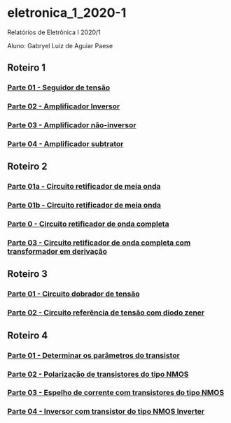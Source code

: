 # eletronica_1_2020-1

Relatórios de Eletrônica I 2020/1

Aluno: Gabryel Luiz de Aguiar Paese

## Roteiro 1
### [Parte 01 - Seguidor de tensão](https://github.com/gabryelpaese/eletronica1/blob/master/Roteiro%201/Parte%201%20-%20Seguidor%20de%20tens%C3%A3o.md)
### [Parte 02 - Amplificador Inversor](https://github.com/gabryelpaese/eletronica1/blob/master/Roteiro%201/Parte%202%20-%20Amplificador%20inversor.md)
### [Parte 03 - Amplificador não-inversor](https://github.com/gabryelpaese/eletronica1/blob/master/Roteiro%201/Parte%203%20-%20Amplificador%20n%C3%A3o-inversor.md)
### [Parte 04 - Amplificador subtrator](https://github.com/gabryelpaese/eletronica1/blob/master/Roteiro%201/Parte%204%20-%20Amplificador%20subtrator.md)

## Roteiro 2
### [Parte 01a - Circuito retificador de meia onda](https://github.com/gabryelpaese/eletronica1/blob/master/Roteiro%202/Parte%201a%20-%20Circuito%20retificador%20de%20meia%20onda.md)
### [Parte 01b - Circuito retificador de meia onda](https://github.com/gabryelpaese/eletronica1/blob/master/Roteiro%202/Parte%201b%20-%20Circuito%20retificador%20de%20meia%20onda.md)
### [Parte 0 - Circuito retificador de onda completa](https://github.com/gabryelpaese/eletronica1/blob/master/Roteiro%202/Parte%202%20-%20Circuito%20retificador%20de%20onda%20completa.md)
### [Parte 03 - Circuito retificador de onda completa com transformador em derivação](https://github.com/gabryelpaese/eletronica1/blob/master/Roteiro%202/Parte%203%20-%20Circuito%20retificador%20de%20onda%20completa%20com%20transformador%20em%20deriva%C3%A7%C3%A3o.md)

## Roteiro 3
### [Parte 01 - Circuito dobrador de tensão](https://github.com/gabryelpaese/eletronica1/blob/master/Roteiro%203/Parte%201%20-%20Circuito%20dobrador%20de%20tens%C3%A3o.md)
### [Parte 02 - Circuito referência de tensão com diodo zener](https://github.com/gabryelpaese/eletronica1/blob/master/Roteiro%203/Parte%202%20-%20Circuito%20refer%C3%AAncia%20de%20tens%C3%A3o%20com%20diodo%20zener.md)

## Roteiro 4
### [Parte 01 - Determinar os parâmetros do transistor](https://github.com/gabryelpaese/eletronica1/blob/master/Roteiro%204/Parte%201%20-%20Determinar%20os%20par%C3%A2metros%20do%20transistor.md)
### [Parte 02 - Polarização de transistores do tipo NMOS](https://github.com/gabryelpaese/eletronica1/blob/master/Roteiro%204/Parte%202%20-%20Polariza%C3%A7%C3%A3o%20de%20transistores%20do%20tipo%20NMOS.md)
### [Parte 03 - Espelho de corrente com transistores do tipo NMOS](https://github.com/gabryelpaese/eletronica1/blob/master/Roteiro%204/Parte%203%20-%20Espelho%20de%20corrente%20com%20transistores%20do%20tipo%20NMOS.md)
### [Parte 04 - Inversor com transistor do tipo NMOS Inverter](https://github.com/gabryelpaese/eletronica1/blob/master/Roteiro%204/Parte%204%20-%20Inversor%20com%20transistor%20do%20tipo%20NMOS%20Inverter.md)
